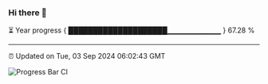 ### Hi there 👋

⏳ Year progress { ████████████████████▁▁▁▁▁▁▁▁▁▁ } 67.28 %

---

⏰ Updated on Tue, 03 Sep 2024 06:02:43 GMT

![Progress Bar CI](https://github.com/EinsPommes/EinsPommes/blob/main/.github/workflows/main.yml)
